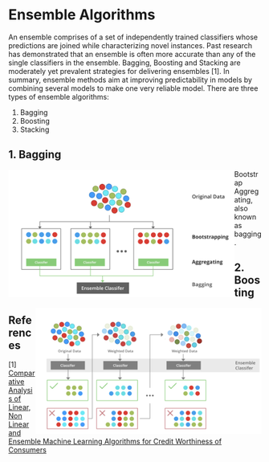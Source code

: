# Ensemble Algorithms

An ensemble comprises of a set of independently trained classifiers whose predictions are joined while characterizing novel instances. Past research has demonstrated that an ensemble is often more accurate than any of the single classifiers in the ensemble. Bagging, Boosting and Stacking are moderately yet prevalent strategies for delivering ensembles [1]. In summary, ensemble methods aim at improving predictability in models by combining several models to make one very reliable model. There are three types of ensemble algorithms:
1. Bagging
2. Boosting
3. Stacking

## 1. Bagging

<img src='bagging.png' align='left' width=450>
Bootstrap Aggregating, also known as bagging.

## 2. Boosting

<img src='boosting.png' align='right' width=450>


## References
[1] [Comparative Analysis of Linear, Non Linear and Ensemble Machine Learning Algorithms for Credit Worthiness of Consumers](https://www.researchgate.net/publication/335716566_Comparative_Analysis_of_Linear_Non_Linear_and_Ensemble_Machine_Learning_Algorithms_for_Credit_Worthiness_of_Consumers)
